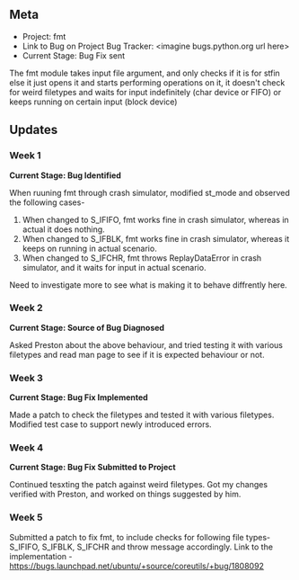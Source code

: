 ## Meta
* Project: fmt
* Link to Bug on Project Bug Tracker: \<imagine bugs.python.org url here\>
* Current Stage: Bug Fix sent 

The fmt module takes input file argument, and only checks if it is for stfin else it just opens it and starts performing operations on it, it doesn't check for weird filetypes and waits for input indefinitely (char device or FIFO) or keeps running on certain input (block device)


## Updates


### Week 1

**Current Stage: Bug Identified**

When ruuning fmt through crash simulator, modified st_mode and observed the following cases-
1. When changed to S_IFIFO, fmt works fine in crash simulator, whereas in actual it does nothing.
2. When changed to S_IFBLK, fmt works fine in crash simulator, whereas it keeps on running in actual scenario.
3. When changed to S_IFCHR, fmt throws ReplayDataError in crash simulator, and it waits for input in actual scenario.

Need to investigate more to see what is making it to behave diffrently here.

### Week 2

**Current Stage: Source of Bug Diagnosed**

Asked Preston about the above behaviour, and tried testing it with various filetypes and read man page to see if it is expected behaviour or not.


### Week 3

**Current Stage: Bug Fix Implemented**

Made a patch to check the filetypes and tested it with various filetypes.
Modified test case to support newly introduced errors.


### Week 4

**Current Stage: Bug Fix Submitted to Project**

Continued tesxting the patch against weird filetypes.
Got my changes verified with Preston, and worked on things suggested by him.


### Week 5

Submitted a patch to fix fmt, to include checks for following file types- S_IFIFO, S_IFBLK, S_IFCHR and throw message accordingly.
Link to the implementation - 
https://bugs.launchpad.net/ubuntu/+source/coreutils/+bug/1808092
